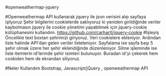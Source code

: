 #openweathermap-jquery

#Openweathermap API kullanarak jquery ile json verisini alıp sayfaya işliyoruz
	Şehir bilgilerini cookielerde saklıyoruz ki yeniden girildiğinde veriler kaybolmasın
	jquery ile cookie yönetimi yapabilmek için jquery-cookie kütüphanesini kullandım.
	https://github.com/carhartl/jquery-cookie
#İşleyiş
	Öncelikle text boxtan şehrimizi giriyoruz. Veri cookielere ekleniyor. Ardından liste
	halinde API'dan gelen veriler listeleniyor. Sayfalama ise sayfa başı 5 şehir olmak üzere
	her şehir eklendiğinde düzenleniyor. Silme işleminde ise liste itemlerin id'lerinde 
	şehir isimleri bulunuyor. Buradan id'yi çekerek hem cookiden hem de ekrandan siliyoruz.

#Neler Kullandım
	Bootstrap, Javascript/jQuery , openweathermap API
